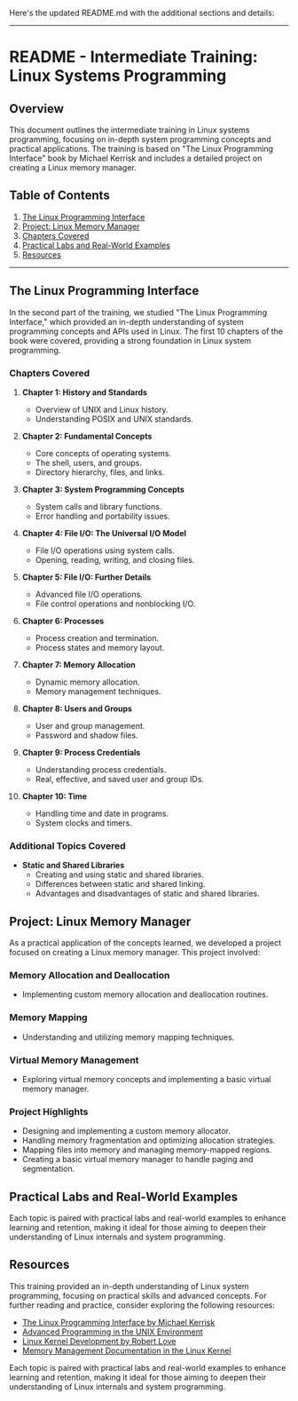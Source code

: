 Here's the updated README.md with the additional sections and details:

---

# README - Intermediate Training: Linux Systems Programming

## Overview

This document outlines the intermediate training in Linux systems programming, focusing on in-depth system programming concepts and practical applications. The training is based on "The Linux Programming Interface" book by Michael Kerrisk and includes a detailed project on creating a Linux memory manager.

## Table of Contents

1. [The Linux Programming Interface](#the-linux-programming-interface)
2. [Project: Linux Memory Manager](#project-linux-memory-manager)
3. [Chapters Covered](#chapters-covered)
4. [Practical Labs and Real-World Examples](#practical-labs-and-real-world-examples)
5. [Resources](#resources)

---

## The Linux Programming Interface

In the second part of the training, we studied "The Linux Programming Interface," which provided an in-depth understanding of system programming concepts and APIs used in Linux. The first 10 chapters of the book were covered, providing a strong foundation in Linux system programming.

### Chapters Covered

1. **Chapter 1: History and Standards**
   - Overview of UNIX and Linux history.
   - Understanding POSIX and UNIX standards.

2. **Chapter 2: Fundamental Concepts**
   - Core concepts of operating systems.
   - The shell, users, and groups.
   - Directory hierarchy, files, and links.

3. **Chapter 3: System Programming Concepts**
   - System calls and library functions.
   - Error handling and portability issues.

4. **Chapter 4: File I/O: The Universal I/O Model**
   - File I/O operations using system calls.
   - Opening, reading, writing, and closing files.

5. **Chapter 5: File I/O: Further Details**
   - Advanced file I/O operations.
   - File control operations and nonblocking I/O.

6. **Chapter 6: Processes**
   - Process creation and termination.
   - Process states and memory layout.

7. **Chapter 7: Memory Allocation**
   - Dynamic memory allocation.
   - Memory management techniques.

8. **Chapter 8: Users and Groups**
   - User and group management.
   - Password and shadow files.

9. **Chapter 9: Process Credentials**
   - Understanding process credentials.
   - Real, effective, and saved user and group IDs.

10. **Chapter 10: Time**
    - Handling time and date in programs.
    - System clocks and timers.

### Additional Topics Covered
- **Static and Shared Libraries**
  - Creating and using static and shared libraries.
  - Differences between static and shared linking.
  - Advantages and disadvantages of static and shared libraries.

## Project: Linux Memory Manager

As a practical application of the concepts learned, we developed a project focused on creating a Linux memory manager. This project involved:

### Memory Allocation and Deallocation
- Implementing custom memory allocation and deallocation routines.

### Memory Mapping
- Understanding and utilizing memory mapping techniques.

### Virtual Memory Management
- Exploring virtual memory concepts and implementing a basic virtual memory manager.

### Project Highlights
- Designing and implementing a custom memory allocator.
- Handling memory fragmentation and optimizing allocation strategies.
- Mapping files into memory and managing memory-mapped regions.
- Creating a basic virtual memory manager to handle paging and segmentation.

## Practical Labs and Real-World Examples

Each topic is paired with practical labs and real-world examples to enhance learning and retention, making it ideal for those aiming to deepen their understanding of Linux internals and system programming.

## Resources

This training provided an in-depth understanding of Linux system programming, focusing on practical skills and advanced concepts. For further reading and practice, consider exploring the following resources:

- [The Linux Programming Interface by Michael Kerrisk](https://man7.org/tlpi/)
- [Advanced Programming in the UNIX Environment](https://www.apuebook.com/)
- [Linux Kernel Development by Robert Love](https://rlove.org/)
- [Memory Management Documentation in the Linux Kernel](https://www.kernel.org/doc/html/latest/admin-guide/mm/index.html)

Each topic is paired with practical labs and real-world examples to enhance learning and retention, making it ideal for those aiming to deepen their understanding of Linux internals and system programming.
